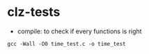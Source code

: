 # clz-tests

* compile: to check if every functions is right

`gcc -Wall -O0 time_test.c -o time_test`
